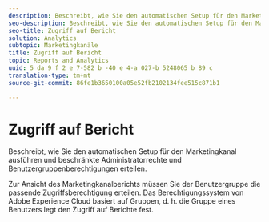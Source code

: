 ```yaml
---
description: Beschreibt, wie Sie den automatischen Setup für den Marketingkanal ausführen und beschränkte Administratorrechte und Benutzergruppenberechtigungen erteilen.
seo-description: Beschreibt, wie Sie den automatischen Setup für den Marketingkanal ausführen und beschränkte Administratorrechte und Benutzergruppenberechtigungen erteilen.
seo-title: Zugriff auf Bericht
solution: Analytics
subtopic: Marketingkanäle
title: Zugriff auf Bericht
topic: Reports and Analytics
uuid: 5 da 9 f 2 e 7-582 b -40 e 4-a 027-b 5248065 b 89 c
translation-type: tm+mt
source-git-commit: 86fe1b3650100a05e52fb2102134fee515c871b1

---
```



# Zugriff auf Bericht

Beschreibt, wie Sie den automatischen Setup für den Marketingkanal ausführen und beschränkte Administratorrechte und Benutzergruppenberechtigungen erteilen.

Zur Ansicht des Marketingkanalberichts müssen Sie der Benutzergruppe die passende Zugriffsberechtigung erteilen. Das Berechtigungssystem von Adobe Experience Cloud basiert auf Gruppen, d. h. die Gruppe eines Benutzers legt den Zugriff auf Berichte fest.
